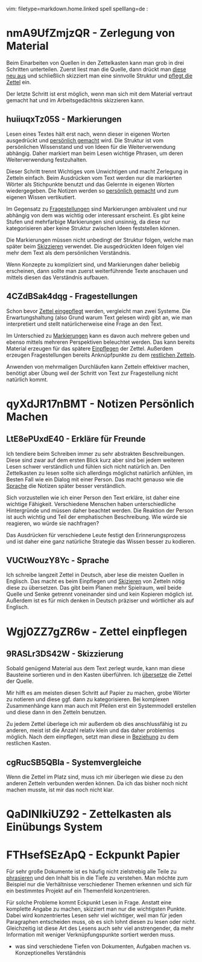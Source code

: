 vim: filetype=markdown.home.linked spell spelllang=de :

# nmA9UfZmjzQR - Zerlegung von Material

Beim Einarbeiten von Quellen in den Zettelkasten kann man grob in drei Schritten
unterteilen. Zuerst liest man die Quelle, dann drückt man [diese neu aus](@qyXdJR17nBMT) und
schließlich skizziert man eine sinnvolle Struktur und [pflegt die Zettel](@Wgj0ZZ7gZR6w) ein.

Der letzte Schritt ist erst möglich, wenn man sich mit dem Material vertraut
gemacht hat und im Arbeitsgedächtnis skizzieren kann.

## huiiuqxTz05S - Markierungen

Lesen eines Textes hält erst nach, wenn dieser in eigenen Worten ausgedrückt
und [persönlich gemacht](@qyXdJR17nBMT) wird. Die Struktur ist vom persönlichen Wissenstand und 
von Ideen für die Weiterverwendung abhängig. Daher markiert man beim Lesen 
wichtige Phrasen, um deren Weiterverwendung festzuhalten.

Dieser Schritt trennt Wichtiges vom Unwichtigen und macht Zerlegung in Zetteln
einfach. Beim Ausdrücken vom Text werden nur die markierten Wörter als
Stichpunkte benutzt und das Gelernte in eigenen Worten wiedergegeben. Die
Notizen werden so [persönlich gemacht](@qyXdJR17nBMT) und zum eigenen Wissen vertikutiert.

Im Gegensatz zu [Fragestellungen](@4CZdBSak4dqg) sind Markierungen ambivalent und nur abhängig
von dem was wichtig oder interessant erscheint. Es gibt keine Stufen und
mehrfarbige Markierungen sind unsinnig, da diese nur kategorisieren aber keine
Struktur zwischen Ideen feststellen können.

Die Markierungen müssen nicht unbedingt der Struktur folgen, welche man später
beim [Skizzieren](@9RASLr3DS42W) verwendet. Die ausgedrückten Ideen folgen viel
mehr dem Text als dem persönlichen Verständnis.

Wenn Konzepte zu kompliziert sind, und Markierungen daher beliebig erscheinen,
dann sollte man zuerst weiterführende Texte anschauen und mittels diesen das
Verständnis aufbauen.

## 4CZdBSak4dqg - Fragestellungen

Schon bevor [Zettel eingepflegt](@Wgj0ZZ7gZR6w) werden, vergleicht man zwei Systeme. Die 
Erwartungshaltung (also Grund warum Text gelesen wird) gibt an, wie man 
interpretiert und stellt natürlicherweise eine Frage an den Text.

Im Unterschied zu [Markierungen](@huiiuqxTz05S) kann es davon auch mehrere geben und ebenso 
mittels mehreren Perspektiven beleuchtet werden. Das kann bereits Material
erzeugen für das spätere [Einpflegen](@Wgj0ZZ7gZR6w) der Zettel. Außerdem erzeugen 
Fragestellungen bereits Anknüpfpunkte zu dem [restlichen Zetteln](@cgRucSB5QBla).

Anwenden von mehrmaligen Durchläufen kann Zetteln effektiver machen, benötigt
aber Übung weil der Schritt von Text zur Fragestellung nicht natürlich kommt.

# qyXdJR17nBMT - Notizen Persönlich Machen

## LtE8ePUxdE40 - Erkläre für Freunde

Ich tendiere beim Schreiben immer zu sehr abstrakten Beschreibungen. Diese 
sind zwar auf dem ersten Blick kurz aber sind bei jedem weiteren Lesen schwer
verständlich und fühlen sich nicht natürlich an. Den Zettelkasten zu lesen
sollte sich allerdings möglichst natürlich anfühlen, im Besten Fall wie ein
Dialog mit einer Person. Das macht genauso wie die [Sprache](@VUCtWouzY8Yc) die Notizen später 
besser verständlich.

Sich vorzustellen wie ich einer Person den Text erkläre, ist daher eine wichtige
Fähigkeit. Verschiedene Menschen haben unterschiedliche Hintergründe und müssen
daher beachtet werden. Die Reaktion der Person ist auch wichtig und Teil der
emphatischen Beschreibung. Wie würde sie reagieren, wo würde sie nachfragen?

Das Ausdrücken für verschiedene Leute festigt den Erinnerungsprozess und ist
daher eine ganz natürliche Strategie das Wissen besser zu kodieren.

## VUCtWouzY8Yc - Sprache

Ich schreibe langzeit Zettel in Deutsch, aber lese die meisten Quellen in
Englisch. Das macht es beim Einpflegen und [Skizieren](@Wgj0ZZ7gZR6w) von Zetteln nötig diese
zu übersetzen. Das gibt beim Planen mehr Spielraum, weil beide Quelle und Senke
getrennt voneinander sind und kein Kopieren möglich ist. Außerdem ist es für
mich denken in Deutsch präziser und wörtlicher als auf Englisch.

# Wgj0ZZ7gZR6w - Zettel einpflegen

## 9RASLr3DS42W - Skizzierung

Sobald genügend Material aus dem Text zerlegt wurde, kann man diese Bausteine
sortieren und in den Kasten überführen. Ich [übersetze](@VUCtWouzY8Yc) die Zettel der Quelle.

Mir hilft es am meisten diesen Schritt auf Papier zu machen, grobe Wörter zu
notieren und diese ggf. dann zu kategorisieren. Bei komplexen Zusammenhänge kann
man auch mit Pfeilen erst ein Systemmodell erstellen und diese dann in den
Zetteln benutzen.

Zu jedem Zettel überlege ich mir außerdem ob dies anschlussfähig ist zu anderen, 
meist ist die Anzahl relativ klein und das daher problemlos möglich. Nach dem
einpflegen, setzt man diese in [Beziehung](@cgRucSB5QBla) zu dem restlichen Kasten. 

## cgRucSB5QBla - Systemvergleiche

Wenn die Zettel im Platz sind, muss ich mir überlegen wie diese zu den anderen
Zetteln verbunden werden können. Da ich das bisher noch nicht machen musste, ist
mir das noch nicht klar. 


# QaDINlkiUZ92 - Zettelkasten als Einübungs System

# FTHsefSEzApQ - Eckpunkt Papier

Für sehr große Dokumente ist es häufig nicht zielstrebig alle Teile zu
[phrasieren](@nmA9UfZmjzQR) und den Inhalt bis in die Tiefe zu verstehen. Man möchte zum Beispiel 
nur die Verhältnisse verschiedener Themen erkennen und sich für ein bestimmtes
Projekt auf ein Themenfeld konzentrieren. 

Für solche Probleme kommt Eckpunkt Lesen in Frage. Anstatt eine komplette Angabe
zu machen, skizziert man nur die wichtigsten Punkte. Dabei wird konzentriertes
Lesen sehr viel wichtiger, weil man für jeden Paragraphen entscheiden muss, ob
es sich lohnt diesen zu lesen oder nicht. Gleichzeitig ist diese Art des Lesens
auch sehr viel anstrengender, da mehr Information mit weniger Verknüpfungspunkte
sortiert werden muss. 

 - was sind verschiedene Tiefen von Dokumenten, Aufgaben machen vs.
     Konzeptionelles Verständnis
